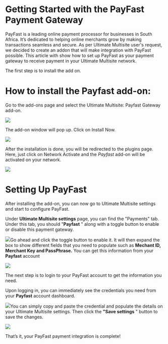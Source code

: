 # Getting Started with the PayFast Payment Gateway

PayFast is a leading online payment processor for businesses in South Africa. It’s dedicated to helping online merchants grow by making transactions seamless and secure. As per Ultimate Multisite user's request, we decided to create an addon that will make integration with PayFast possible. This article with show how to set up PayFast as your payment gateway to receive payment in your Ultimate Multisite network.

The first step is to install the add on.

# How to install the Payfast add-on:

Go to the add-ons page and select the Ultimate Multisite: Payfast Gateway add-on.

![](https://wp-ultimo-space.fra1.cdn.digitaloceanspaces.com/hs-file-BmLWqj4yjt.png)

The add-on window will pop up. Click on Install Now.

![](https://wp-ultimo-space.fra1.cdn.digitaloceanspaces.com/hs-file-1jpCakOHNy.png)

After the installation is done, you will be redirected to the plugins page. Here, just click on Network Activate and the _Payfast_ add-on will be activated on your network.

![](https://wp-ultimo-space.fra1.cdn.digitaloceanspaces.com/hs-file-49OQHBwPxk.png)

# Setting Up PayFast

After installing the add-on, you can now go to Ultimate Multisite settings and start to configure PayFast.

Under **Ultimate Multisite settings** page, you can find the "Payments" tab. Under this tab, you should "**Payfast** " along with a toggle button to enable or disable this payment gateway.

![](https://wp-ultimo-space.fra1.cdn.digitaloceanspaces.com/hs-file-07bPkaGJka.png)Go ahead and click the toggle button to enable it. It will then expand the box to show different fields that you need to populate such as **Mechant ID, Merchant Key and PassPhrase.** You can get this information from your **Payfast** account

![](https://wp-ultimo-space.fra1.cdn.digitaloceanspaces.com/hs-file-pocxO2VPfM.png)

The next step is to login to your PayFast account to get the information you need.

Upon logging in, you can immediately see the credentials you need from your **Payfast** account dashboard.

![](https://wp-ultimo-space.fra1.cdn.digitaloceanspaces.com/hs-file-KW0WnsxHIW.png)You can simply copy and paste the credential and populate the details on your Ultimate Multisite settings. Then click the **"Save settings** " button to save the changes.

![](https://wp-ultimo-space.fra1.cdn.digitaloceanspaces.com/hs-file-5MIrG21r3e.png)

That’s it, your PayFast payment integration is complete!
